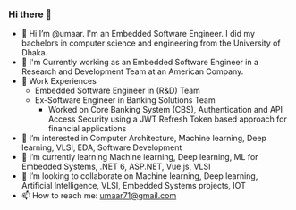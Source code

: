 ### Hi there 👋

<!--
**umaarabdullah/umaarabdullah** is a ✨ _special_ ✨ repository because its `README.md` (this file) appears on your GitHub profile.

Here are some ideas to get you started:

- 🔭 I’m currently working on ...
- 🌱 I’m currently learning ...
- 👯 I’m looking to collaborate on ...
- 🤔 I’m looking for help with ...
- 💬 Ask me about ...
- 📫 How to reach me: ...
- 😄 Pronouns: ...
- ⚡ Fun fact: ...
-->

- 👋 Hi I’m @umaar. I'm an Embedded Software Engineer. I did my bachelors in computer science and engineering from the University of Dhaka.
- 🔭 I'm Currently working as an Embedded Software Engineer in a Research and Development Team at an American Company.
- 💼 Work Experiences
    - Embedded Software Engineer in (R&D) Team
    - Ex-Software Engineer in Banking Solutions Team
        - Worked on Core Banking System (CBS), Authentication and API Access Security using a JWT Refresh Token based approach for financial applications
- 👀 I’m interested in Computer Architecture, Machine learning, Deep learning, VLSI, EDA, Software Development
- 🌱 I’m currently learning Machine learning, Deep learning, ML for Embedded Systems, .NET 6, ASP.NET, Vue.js, VLSI
- 👯 I’m looking to collaborate on Machine learning, Deep learning, Artificial Intelligence, VLSI, Embedded Systems projects, IOT
- 📫 How to reach me: umaar71@gmail.com
